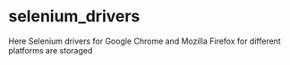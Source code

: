 # selenium_drivers
Here Selenium drivers for Google Chrome and Mozilla Firefox for different platforms are storaged
